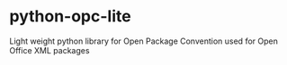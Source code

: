 # python-opc-lite
Light weight python library for Open Package Convention used for Open Office XML packages
